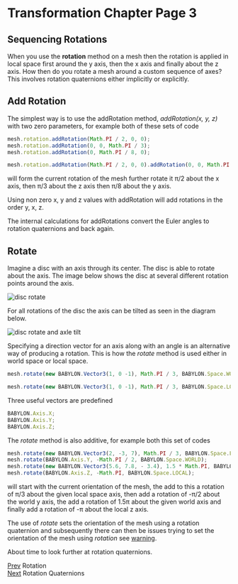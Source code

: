 # Transformation Chapter Page 3
## Sequencing Rotations
When you use the **rotation** method on a mesh then the rotation is applied in local space first around the y axis, then the x axis and finally about the z axis. How then do you rotate a mesh around a custom sequence of axes? This involves rotation quaternions either implicitly or explicitly.

## Add Rotation
The simplest way is to use the addRotation method, *addRotation(x, y, z)* with two zero parameters, for example both of these sets of code

```javascript
mesh.rotation.addRotation(Math.PI / 2, 0, 0);
mesh.rotation.addRotation(0, 0, Math.PI / 3);
mesh.rotation.addRotation(0, Math.PI / 8, 0);
```

```javascript
mesh.rotation.addRotation(Math.PI / 2, 0, 0).addRotation(0, 0, Math.PI / 3).addRotation(0, Math.PI / 8);
```

will form the current rotation of the mesh further rotate it &pi;/2 about the x axis, then &pi;/3 about the z axis then &pi;/8 about the y axis.

Using non zero x, y and z values with addRotation will add rotations in the order y, x, z.

The internal calculations for addRotations convert the Euler angles to rotation quaternions and back again.

## Rotate
Imagine a disc with an axis through its center. The disc is able to rotate about the axis. The image below shows the disc at several different rotation points around the axis.

![disc rotate](/img/how_to/Mesh/quat1.jpg)

For all rotations of the disc the axis can be tilted as seen in the diagram below.

![disc rotate and axle tilt](/img/how_to/Mesh/quat2.jpg)

Specifying a direction vector for an axis along with an angle is an alternative way of producing a rotation. This is how the *rotate* method is used either in world space or local space. 

```javascript
mesh.rotate(new BABYLON.Vector3(1, 0 -1), Math.PI / 3, BABYLON.Space.WORLD);
```

```javascript
mesh.rotate(new BABYLON.Vector3(1, 0 -1), Math.PI / 3, BABYLON.Space.LOCAL);
```

Three useful vectors are predefined

```javascript
BABYLON.Axis.X;
BABYLON.Axis.Y;
BABYLON.Axis.Z;
```
The *rotate* method is also additive, for example both this set of codes 

```javascript
mesh.rotate(new BABYLON.Vector3(2, -3, 7), Math.PI / 3, BABYLON.Space.LOCAL);
mesh.rotate(BABYLON.Axis.Y, -Math.PI / 2, BABYLON.Space.WORLD);
mesh.rotate(new BABYLON.Vector3(5.6, 7.8, - 3.4), 1.5 * Math.PI, BABYLON.Space.WORLD);
mesh.rotate(BABYLON.Axis.Z, -Math.PI, BABYLON.Space.LOCAL);
```

will start with the current orientation of the mesh, the add to this a rotation of &pi;/3 about the given local space axis, then add a rotation of -&pi;/2 about the world y axis, the add a rotation of 1.5&pi; about the given world axis and finally add a rotation of -&pi; about the local z axis.

The use of *rotate* sets the orientation of the mesh using a rotation quaternion and subsequently there can then be issues trying to set the orientation of the mesh using *rotation* see [warning]().

About time to look further at rotation quaternions.

[Prev](/babylon101/rotation) Rotation  
[Next](/babylon101/rotation_quaternions) Rotation Quaternions 

